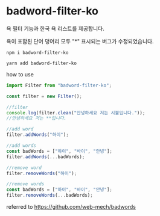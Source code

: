 # badword-filter-ko

욕 필터 기능과 한국 욕 리스트를 제공합니다.

욕이 포함된 단어 덩어리 모두 "\*" 표시되는 버그가 수정되었습니다.

```shell
npm i badword-filter-ko
```

```shell
yarn add badword-filter-ko
```

how to use

```js
import Filter from "badword-filter-ko";

const filter = new Filter();

//filter
console.log(filter.clean("안녕하세요 저는 시불입니다."));
//안녕하세요 저는 **입니다.

//add word
filter.addWords("하이");

//add words
const badWords = ["하이", "바이", "안녕"];
filter.addWords(...badWords);

//remove word
filter.removeWords("하이");

//remove words
const badWords = ["하이", "바이", "안녕"];
filter.removeWords(...badWords);
```

referred to https://github.com/web-mech/badwords

